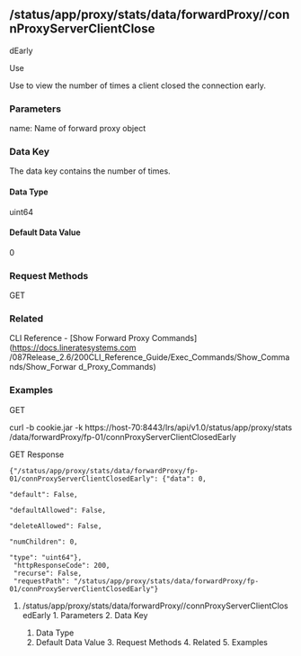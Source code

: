 ## /status/app/proxy/stats/data/forwardProxy/<name>/connProxyServerClientClose
dEarly

Use

Use to view the number of times a client closed the connection early.

### Parameters

name: Name of forward proxy object

### Data Key

The data key contains the number of times.

#### Data Type

uint64

#### Default Data Value

0

### Request Methods

GET

### Related

CLI Reference - [Show Forward Proxy Commands](https://docs.lineratesystems.com
/087Release_2.6/200CLI_Reference_Guide/Exec_Commands/Show_Commands/Show_Forwar
d_Proxy_Commands)

### Examples

GET

curl -b cookie.jar -k https://host-70:8443/lrs/api/v1.0/status/app/proxy/stats
/data/forwardProxy/fp-01/connProxyServerClientClosedEarly

GET Response

    
    {"/status/app/proxy/stats/data/forwardProxy/fp-01/connProxyServerClientClosedEarly": {"data": 0,
                                                                                           "default": False,
                                                                                           "defaultAllowed": False,
                                                                                           "deleteAllowed": False,
                                                                                           "numChildren": 0,
                                                                                           "type": "uint64"},
     "httpResponseCode": 200,
     "recurse": False,
     "requestPath": "/status/app/proxy/stats/data/forwardProxy/fp-01/connProxyServerClientClosedEarly"}
    

  1. /status/app/proxy/stats/data/forwardProxy/<name>/connProxyServerClientClosedEarly
    1. Parameters
    2. Data Key
      1. Data Type
      2. Default Data Value
    3. Request Methods
    4. Related
    5. Examples

